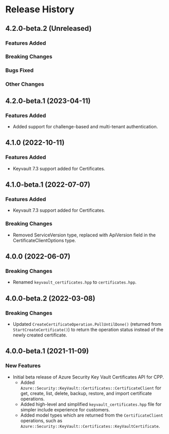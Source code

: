 # Release History

## 4.2.0-beta.2 (Unreleased)

### Features Added

### Breaking Changes

### Bugs Fixed

### Other Changes

## 4.2.0-beta.1 (2023-04-11)

### Features Added

- Added support for challenge-based and multi-tenant authentication.

## 4.1.0 (2022-10-11)

### Features Added

- Keyvault 7.3 support added for Certificates.

## 4.1.0-beta.1 (2022-07-07)

### Features Added

- Keyvault 7.3 support added for Certificates.

### Breaking Changes

- Removed ServiceVersion type, replaced with ApiVersion field in the CertificateClientOptions type.

## 4.0.0 (2022-06-07)

### Breaking Changes

- Renamed `keyvault_certificates.hpp` to `certificates.hpp`.

## 4.0.0-beta.2 (2022-03-08)

### Breaking Changes
- Updated `CreateCertificateOperation.PollUntilDone()` (returned from `StartCreateCertificate()`)  to return the operation status instead of the newly created certificate.

## 4.0.0-beta.1 (2021-11-09)

### New Features

- Initial beta release of Azure Security Key Vault Certificates API for CPP.
  - Added `Azure::Security::KeyVault::Certificates::CertificateClient` for get, create, list, delete, backup, restore, and import certificate operations.
  - Added high-level and simplified `keyvault_certificates.hpp` file for simpler include experience for customers.
  - Added model types which are returned from the `CertificateClient` operations, such as `Azure::Security::KeyVault::Certificates::KeyVaultCertificate`.
